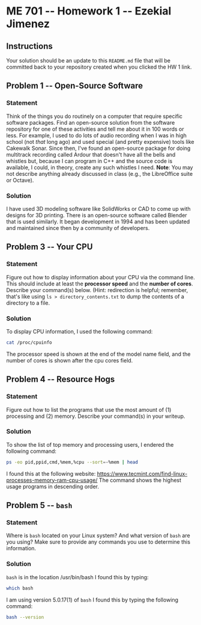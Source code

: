 # ME 701 -- Homework 1 -- Ezekial Jimenez

## Instructions

Your solution should be an update to this `README.md` file that will be
committed back to your repository created when you clicked the HW 1 link.

## Problem 1 -- Open-Source Software

### Statement

Think of the things you do routinely on a computer that require
specific software packages.  Find an
open-source solution from the software repository
for one of these activities and tell me about it in 100 words or less.
For example, I used to do lots of audio recording when I was in
high school (not *that* long ago) and used special (and
pretty expensive) tools like
Cakewalk Sonar.  Since then, I've found an
open-source package for doing multitrack
recording called Ardour that doesn't have all the bells and
whistles but, because I can program in C++ and the
source code is available, I could, in theory,
create any such whistles I need.  **Note**: You may not
describe anything already discussed in class (e.g., the LibreOffice suite
or Octave).

### Solution

I have used 3D modeling software like SolidWorks or CAD to come up with designs for 3D printing. 
There is an open-source software called Blender that is used similarly. It began development in 1994
and has been updated and maintained since then by a community of developers.

## Problem 3 -- Your CPU

### Statement

Figure out how to display information about your CPU via the
command line.  This should include at least the **processor
speed** and the **number of cores**.  Describe your command(s) below.
(Hint: redirection is helpful; remember, that's like
using `ls > directory_contents.txt` to dump the contents of a directory to a file.

### Solution

To display CPU information, I used the following command:

```bash
cat /proc/cpuinfo
```
The processor speed is shown at the end of the model name field, and 
the number of cores is shown after the cpu cores field.
## Problem 4 -- Resource Hogs

### Statement

Figure out how to list the programs that use the most
amount of (1) processing and (2) memory.  Describe your command(s)
in your writeup.

### Solution

To show the list of top memory and processing users, I endered the following command:

```bash
ps -eo pid,ppid,cmd,%mem,%cpu --sort=-%mem | head
```
I found this at the following website: https://www.tecmint.com/find-linux-processes-memory-ram-cpu-usage/
The command shows the highest usage programs in descending order.

## Problem 5 -- `bash`

### Statement

Where is `bash` located on your Linux system?  And what version of
`bash` are you using?  Make sure to provide any commands you use to
determine this information.

### Solution

`bash` is in the location /usr/bin/bash 
I found this by typing: 
```bash
which bash
```
I am using version 5.0.17(1) of `bash`
I found this by typing the following command:
```bash
bash --version
```
